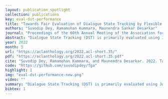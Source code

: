 ```yaml
---
layout: publication_spotlight
collection: publications
key: eval-dst-performance
title: "Towards Fair Evaluation of Dialogue State Tracking by Flexible Incorporation of Turn-level Performances"
authors: "Suvodip Dey, Ramamohan Kummara, Maunendra Sankar Desarkar"
journal: "Proceedings of the 60th Annual Meeting of the Association for Computational Linguistics (Volume 2: Short Papers)"
abstract: "Dialogue State Tracking (DST) is primarily evaluated using Joint Goal Accuracy (JGA) defined as the fraction of turns where the ground-truth dialogue state exactly matches the prediction. Generally in DST, the dialogue state or belief state for a given turn contain all the intents shown by the user till that turn. Due to this cumulative nature of the belief state, it is difficult to get a correct prediction once a misprediction has occurred. Thus, although being a useful metric, it can be harsh at times and underestimate the true potential of a DST model. Moreover, an improvement in JGA can sometimes decrease the performance of turn-level or non-cumulative belief state prediction due to inconsistency in annotations. So, using JGA as the only metric for model selection may not be ideal for all scenarios. In this work, we discuss various evaluation metrics used for DST along with their shortcomings. To address the existing issues, we propose a new evaluation metric named Flexible Goal Accuracy (FGA). FGA is a generalized version of JGA. But unlike JGA, it tries to give penalized rewards to mispredictions that are locally correct i.e. the root cause of the error is an earlier turn. By doing so, FGA considers the performance of both cumulative and turn-level prediction flexibly and provides a better insight than the existing metrics. We also show that FGA is a better discriminator of DST model performance."
year: 2022
month: 5
url: "https://aclanthology.org/2022.acl-short.35/"
pdf: "https://aclanthology.org/2022.acl-short.35.pdf"
cite: "Suvodip Dey, Ramamohan Kummara, and Maunendra Desarkar. 2022. Towards Fair Evaluation of Dialogue State Tracking by Flexible Incorporation of Turn-level Performances. In Proceedings of the 60th Annual Meeting of the Association for Computational Linguistics (Volume 2: Short Papers), pages 318–324, Dublin, Ireland. Association for Computational Linguistics."
code: "https://github.com/suvodipdey/fga"
highlight: 1
img: "eval-dst-performance-new.png"
video: ""
summary: "Dialogue State Tracking (DST) is primarily evaluated using Joint Goal Accuracy (JGA) defined as the fraction of turns where the groundtruth dialogue state exactly matches the prediction. We propose a new evaluation metric named Flexible Goal Accuracy (FGA). FGA is a generalized version of JGA. But unlike JGA, it tries to give penalized rewards to mispredictions that are locally correct i.e. the root cause of the error is an earlier turn. By doing so, FGA considers the performance of both cumulative and turn-level prediction flexibly and provides a better insight than the existing metrics. We also show that FGA is a better discriminator of DST model performance."
bibtex: 1
---
```

